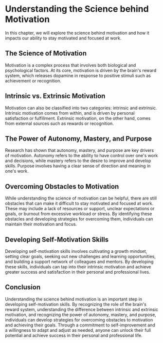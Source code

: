 Understanding the Science behind Motivation
================================================================================

In this chapter, we will explore the science behind motivation and how it impacts our ability to stay motivated and focused at work.

The Science of Motivation
-------------------------

Motivation is a complex process that involves both biological and psychological factors. At its core, motivation is driven by the brain's reward system, which releases dopamine in response to positive stimuli such as achievement or recognition.

Intrinsic vs. Extrinsic Motivation
----------------------------------

Motivation can also be classified into two categories: intrinsic and extrinsic. Intrinsic motivation comes from within, and is driven by personal satisfaction or fulfillment. Extrinsic motivation, on the other hand, comes from external sources such as rewards or recognition.

The Power of Autonomy, Mastery, and Purpose
-------------------------------------------

Research has shown that autonomy, mastery, and purpose are key drivers of motivation. Autonomy refers to the ability to have control over one's work and decisions, while mastery refers to the desire to improve and develop skills. Purpose involves having a clear sense of direction and meaning in one's work.

Overcoming Obstacles to Motivation
----------------------------------

While understanding the science of motivation can be helpful, there are still obstacles that can make it difficult to stay motivated and focused at work. These may include a lack of resources or support, unclear expectations or goals, or burnout from excessive workload or stress. By identifying these obstacles and developing strategies for overcoming them, individuals can maintain their motivation and focus.

Developing Self-Motivation Skills
---------------------------------

Developing self-motivation skills involves cultivating a growth mindset, setting clear goals, seeking out new challenges and learning opportunities, and building a support network of colleagues and mentors. By developing these skills, individuals can tap into their intrinsic motivation and achieve greater success and satisfaction in their personal and professional lives.

Conclusion
----------

Understanding the science behind motivation is an important step in developing self-motivation skills. By recognizing the role of the brain's reward system, understanding the difference between intrinsic and extrinsic motivation, and recognizing the power of autonomy, mastery, and purpose, individuals can develop strategies for overcoming obstacles to motivation and achieving their goals. Through a commitment to self-improvement and a willingness to adapt and adjust as needed, anyone can unlock their full potential and achieve success in their personal and professional life.
